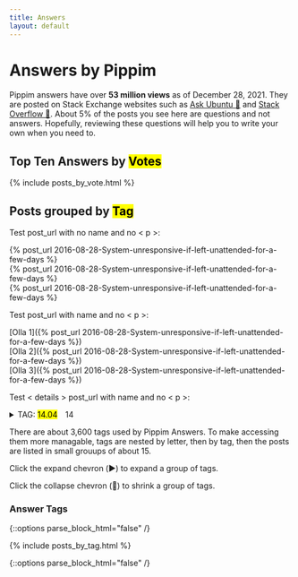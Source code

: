 ```yaml
---
title: Answers
layout: default
---
```


# Answers by Pippim

Pippim answers have over
 **53 million views** as of December 28, 2021.
They are posted on Stack Exchange websites
 such as [Ask Ubuntu 🔗](https://askubuntu.com "Visit www.askubuntu.com 🔗") and
[Stack Overflow 🔗](https://stackoverflow.com "Visit www.stackoverflow.com 🔗").
About 5% of the posts you see here are questions and not answers.
Hopefully, reviewing these questions will help you to write your own when you need to.

## Top Ten Answers by <mark>Votes</mark>

{% include posts_by_vote.html %}

## Posts grouped by <mark>Tag</mark>

Test post_url with no name and no < p >:

{% post_url 2016-08-28-System-unresponsive-if-left-unattended-for-a-few-days %}<br />
{% post_url 2016-08-28-System-unresponsive-if-left-unattended-for-a-few-days %}<br />
{% post_url 2016-08-28-System-unresponsive-if-left-unattended-for-a-few-days %}<br />


Test post_url with name and no < p >: 

[Olla 1]({% post_url 2016-08-28-System-unresponsive-if-left-unattended-for-a-few-days %})<br />
[Olla 2]({% post_url 2016-08-28-System-unresponsive-if-left-unattended-for-a-few-days %})<br />
[Olla 3]({% post_url 2016-08-28-System-unresponsive-if-left-unattended-for-a-few-days %})<br />


Test < details > post_url with name and no < p >: 

<details class="dtl"><summary>TAG: <mark>14.04</mark>&ensp;&ensp;<span class="badge">14</span></summary>

[Failure to upgrade to 16.04]({% post_url 2016-08-13-Failure-to-upgrade-to-16.04 %})<br />
[System unresponsive if left unattended for a few days]({% post_url 2016-08-28-System-unresponsive-if-left-unattended-for-a-few-days %})<br />
[Ubuntu fails to "Suspend"]({% post_url 2016-09-08-Ubuntu-fails-to-"Suspend" %})<br />
[Ubuntu 16.04 apt-get doesn't provide conky-all from Ubuntu 14.04]({% post_url 2016-09-14-Ubuntu-16.04-apt-get-doesn't-provide-conky-all-from-Ubuntu-14.04 %})<br />
[How to know CPU frequency?]({% post_url 2016-10-15-How-to-know-CPU-frequency? %})<br />
[Laptop freezes after connecting external monitor]({% post_url 2016-11-24-Laptop-freezes-after-connecting-external-monitor %})<br />
[Is Ubuntu Server required for LAMP server or will anything break if I install LAMP on Ubuntu Desktop?]({% post_url 2016-12-26-Is-Ubuntu-Server-required-for-LAMP-server-or-will-anything-break-if-I-install-LAMP-on-Ubuntu-Desktop? %})<br />
[Cannot mount a blank dvd in ubuntu 14.04]({% post_url 2017-01-01-Cannot-mount-a-blank-dvd-in-ubuntu-14.04 %})<br />
[Use Intel RST while dual-booting Ubuntu?]({% post_url 2017-06-07-Use-Intel-RST-while-dual-booting-Ubuntu? %})<br />
[How to change mouse DPI?]({% post_url 2017-07-10-How-to-change-mouse-DPI? %})<br />
[Mondo Rescue repository unsigned for apt-get]({% post_url 2018-01-09-Mondo-Rescue-repository-unsigned-for-apt-get %})<br />
[Create cheat sheet for all users]({% post_url 2018-01-31-Create-cheat-sheet-for-all-users %})<br />
[Password protect grub menu editing]({% post_url 2018-04-13-Password-protect-grub-menu-editing %})<br />
[Upgrade or Fresh Install to Ubuntu 16.04 if I currently have Ubuntu 14.04]({% post_url 2019-12-15-Upgrade-or-Fresh-Install-to-Ubuntu-16.04-if-I-currently-have-Ubuntu-14.04 %})<br />

</details>

There are about 3,600 tags used by Pippim Answers.
To make accessing them more managable, tags are nested by letter,
then by tag, then the posts are listed in small grouups of about 15.

Click the expand chevron (▶️) to expand a group of tags.

Click the collapse chevron (🔽) to shrink a group of tags.

### Answer Tags

{::options parse_block_html="false" /}

{% include posts_by_tag.html %}

{::options parse_block_html="false" /}
